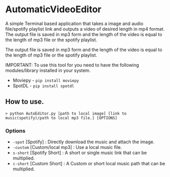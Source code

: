 # AutomaticVideoEditor

A simple Terminal based application that takes a image and audio file/spotify playlist link and outputs a video of desired length in mp4 format.
The output file is saved in mp3 form and the length of the video is equal to the length of mp3 file or the spotify playlist.

The output file is saved in mp3 form and the length of the video is equal to the length of mp3 file
or the spotify playlist.

IMPORTANT:
To use this tool for you need to have the following modules/library installed in your system.
- Moviepy - `pip install moviepy`
- SpotDL  - `pip install spotdl`
## How to use.
`> python AutoEditor.py [path to local image] [link to music(spotify)/path to local mp3 file.] [OPTIONS]`
### Options
- `-spot`   [Spotify]           : Directly download the music and attach the image.
- `-custom` [Custom/local mp3]  : Use a local music file.
- `s-short` [Spotify Short]     : A short or single music link that can be multiplied.
- `c-short` [Custom Short]      : A Custom or short local music path that can be multiplied.

